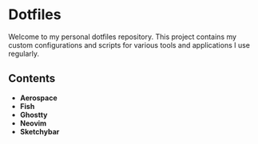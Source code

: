 # Dotfiles

Welcome to my personal dotfiles repository. This project contains my custom configurations and scripts for various tools and applications I use regularly.

## Contents

- **Aerospace**
- **Fish**
- **Ghostty**
- **Neovim**
- **Sketchybar**


